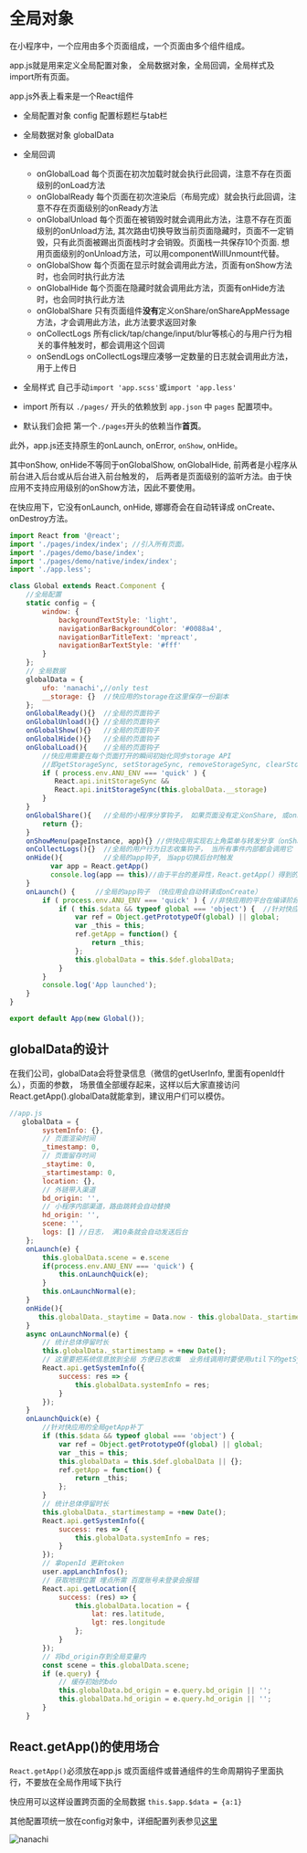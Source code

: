 # 全局对象

在小程序中，一个应用由多个页面组成，一个页面由多个组件组成。

app.js就是用来定义全局配置对象， 全局数据对象，全局回调，全局样式及import所有页面。

app.js外表上看来是一个React组件

*  全局配置对象 config 配置标题栏与tab栏
*  全局数据对象 globalData
*  全局回调
   -  onGlobalLoad 每个页面在初次加载时就会执行此回调，注意不存在页面级别的onLoad方法
   -  onGlobalReady 每个页面在初次渲染后（布局完成）就会执行此回调，注意不存在页面级别的onReady方法
   -  onGlobalUnload 每个页面在被销毁时就会调用此方法，注意不存在页面级别的onUnload方法, 其次路由切换导致当前页面隐藏时，页面不一定销毁，只有此页面被踢出页面栈时才会销毁。页面栈一共保存10个页面. 想用页面级别的onUnload方法，可以用componentWillUnmount代替。
   -  onGlobalShow 每个页面在显示时就会调用此方法，页面有onShow方法时，也会同时执行此方法
   -  onGlobalHide 每个页面在隐藏时就会调用此方法，页面有onHide方法时，也会同时执行此方法
   -  onGlobalShare  只有页面组件**没有**定义onShare/onShareAppMessage方法，才会调用此方法，此方法要求返回对象
   -  onCollectLogs 所有click/tap/change/input/blur等核心的与用户行为相关的事件触发时，都会调用这个回调
   -  onSendLogs  onCollectLogs理应凑够一定数量的日志就会调用此方法，用于上传日


*  全局样式 自己手动`import 'app.scss'`或`import 'app.less'`
*  import 所有以 `./pages/` 开头的依赖放到 `app.json` 中 `pages` 配置项中。
*  默认我们会把 第一个`./pages`开头的依赖当作**首页**。

此外，app.js还支持原生的onLaunch, onError, `onShow`, onHide。

其中onShow, onHide不等同于onGlobalShow, onGlobalHide, 前两者是小程序从前台进入后台或从后台进入前台触发的， 后两者是页面级别的监听方法。由于快应用不支持应用级别的onShow方法，因此不要使用。

在快应用下，它没有onLaunch, onHide, 娜娜奇会在自动转译成 onCreate、onDestroy方法。

```jsx
import React from '@react';
import './pages/index/index'; //引入所有页面。
import './pages/demo/base/index';
import './pages/demo/native/index/index';
import './app.less';

class Global extends React.Component {
    //全局配置
    static config = {
        window: {
            backgroundTextStyle: 'light',
            navigationBarBackgroundColor: '#0088a4',
            navigationBarTitleText: 'mpreact',
            navigationBarTextStyle: '#fff'
        }
    };
    // 全局数据
    globalData = {
        ufo: 'nanachi',//only test
        __storage: {}  //快应用的storage在这里保存一份副本
    };
    onGlobalReady(){}  //全局的页面钩子
    onGlobalUnload(){} //全局的页面钩子
    onGlobalShow(){}   //全局的页面钩子
    onGlobalHide(){}   //全局的页面钩子
    onGlobalLoad(){    //全局的页面钩子
        //快应用需要在每个页面打开的瞬间初始化同步storage API
        //即getStorageSync, setStorageSync, removeStorageSync, clearStorageSync
        if ( process.env.ANU_ENV === 'quick' ) {
           React.api.initStorageSync &&
           React.api.initStorageSync(this.globalData.__storage)
        }
    }
    onGlobalShare(){   //全局的小程序分享钩子， 如果页面没有定义onShare, 或onShare没有返回对象，就会触发它
        return {};
    }
    onShowMenu(pageInstance, app){} //供快应用实现右上角菜单与转发分享（onShare, onGlobalShare都在这里）
    onCollectLogs(){}  //全局的用户行为日志收集钩子， 当所有事件内部都会调用它
    onHide(){          //全局的app钩子, 当app切换后台时触发
          var app = React.getApp()
          console.log(app == this)//由于平台的差异性，React.getApp(）得到的对象不定是new App的实例
    }
    onLaunch() {     //全局的app钩子 （快应用会自动转译成onCreate）
        if ( process.env.ANU_ENV === 'quick' ) { //非快应用的平台在编译阶段会被干掉
            if ( this.$data && typeof global === 'object') {  //针对快应用的全局getApp补丁
                var ref = Object.getPrototypeOf(global) || global;
                var _this = this;
                ref.getApp = function() {
                    return _this;
                };
                this.globalData = this.$def.globalData;
            }
        }
        console.log('App launched');
    }
}

export default App(new Global());
```

## globalData的设计

在我们公司，globalData会将登录信息（微信的getUserInfo, 里面有openId什么），页面的参数， 场景值全部缓存起来，这样以后大家直接访问React.getApp().globalData就能拿到，建议用户们可以模仿。

```javascript
//app.js
   globalData = {
        systemInfo: {},
        // 页面渲染时间
        _timestamp: 0,
        // 页面留存时间
        _staytime: 0,
        _startimestamp: 0,
        location: {},
        // 外链带入渠道
        bd_origin: '',
        // 小程序内部渠道，路由跳转会自动替换
        hd_origin: '',
        scene: '',
        logs: [] //日志， 满10条就会自动发送后台
    };
    onLaunch(e) {
        this.globalData.scene = e.scene
        if(process.env.ANU_ENV === 'quick') {
            this.onLaunchQuick(e);
        }
        this.onLaunchNormal(e);
    }
    onHide(){
       this.globalData._staytime = Data.now - this.globalData._startimestamp
    }
    async onLaunchNormal(e) {
        // 统计总体停留时长
        this.globalData._startimestamp = +new Date();
        // 这里要把系统信息放到全局 方便日志收集  业务线调用时要使用util下的getSystemInfo
        React.api.getSystemInfo({
            success: res => {
                this.globalData.systemInfo = res;
            }
        });
    }
    onLaunchQuick(e) {
        //针对快应用的全局getApp补丁
        if (this.$data && typeof global === 'object') {
            var ref = Object.getPrototypeOf(global) || global;
            var _this = this;
            this.globalData = this.$def.globalData || {};
            ref.getApp = function() {
                return _this;
            };
        }
        // 统计总体停留时长
        this.globalData._startimestamp = +new Date();
        React.api.getSystemInfo({
            success: res => {
                this.globalData.systemInfo = res;
            }
        });
        // 拿openId 更新token
        user.appLanchInfos();
        // 获取地理位置 埋点所需 百度账号未登录会报错
        React.api.getLocation({
            success: (res) => {
                this.globalData.location = {
                    lat: res.latitude,
                    lgt: res.longitude
                };
            }
        });
        // 将bd_origin存到全局变量内
        const scene = this.globalData.scene;
        if (e.query) {
            // 缓存初始的bdo
            this.globalData.bd_origin = e.query.bd_origin || '';
            this.globalData.hd_origin = e.query.hd_origin || '';
        }
    }
```

## React.getApp()的使用场合

 `React.getApp()`必须放在app.js 或页面组件或普通组件的生命周期钩子里面执行，不要放在全局作用域下执行

快应用可以这样设置跨页面的全局数据 `this.$app.$data = {a:1}`

其他配置项统一放在config对象中，详细配置列表参见[这里](https://developers.weixin.qq.com/miniprogram/dev/framework/config.html#%E5%85%A8%E5%B1%80%E9%85%8D%E7%BD%AE)

![nanachi](1538220971725.jpeg)
